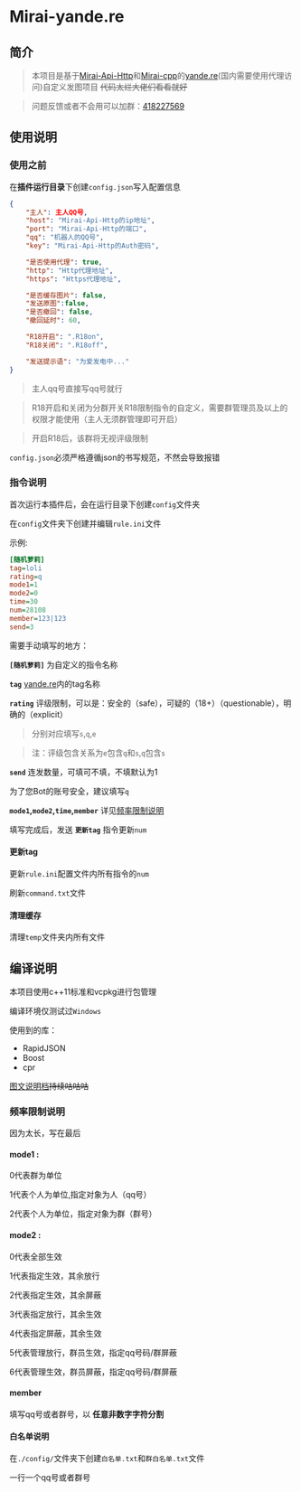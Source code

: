 # Mirai-yande.re
## 简介
> 本项目是基于[Mirai-Api-Http](https://github.com/project-mirai/mirai-api-http)和[Mirai-cpp](https://github.com/cyanray/mirai-cpp)的[yande.re](https://yande.re)(国内需要使用代理访问)自定义发图项目
 ~~代码太烂大佬们看看就好~~

>问题反馈或者不会用可以加群：[418227569](https://qm.qq.com/cgi-bin/qm/qr?k=FwFTGePLZ7PljrBzwrl4Boo6Q_2JqTuS&jump_from=webapi)
## 使用说明
### **使用之前**
在**插件运行目录**下创建`config.json`写入配置信息
```json
{
    "主人": 主人QQ号,
    "host": "Mirai-Api-Http的ip地址",
    "port": "Mirai-Api-Http的端口",
    "qq": "机器人的QQ号",
    "key": "Mirai-Api-Http的Auth密码",

    "是否使用代理": true,
    "http": "Http代理地址",
    "https": "Https代理地址",

    "是否缓存图片": false,
    "发送原图":false,
    "是否撤回": false,
    "撤回延时": 60,

    "R18开启": ".R18on",
    "R18关闭": ".R18off",

    "发送提示语": "为爱发电中..."
}
```
> 主人qq号直接写qq号就行

> R18开启和关闭为分群开关R18限制指令的自定义，需要群管理员及以上的权限才能使用（主人无须群管理即可开启）

> 开启R18后，该群将无视评级限制

`config.json`必须严格遵循json的书写规范，不然会导致报错
### 指令说明
首次运行本插件后，会在运行目录下创建`config`文件夹

在`config`文件夹下创建并编辑`rule.ini`文件

示例:
```ini
[随机萝莉]
tag=loli
rating=q
mode1=1
mode2=0
time=30
num=28108
member=123|123
send=3
```
需要手动填写的地方：

**`[随机萝莉]`** 为自定义的指令名称

**`tag`** [yande.re](https://yande.re)内的tag名称

**`rating`** 评级限制，可以是：安全的（safe），可疑的（18+）（questionable），明确的（explicit）
> 分别对应填写`s`,`q`,`e`

>注：评级包含关系为`e`包含`q`和`s`,`q`包含`s`

**`send`** 连发数量，可填可不填，不填默认为1

为了您Bot的账号安全，建议填写`q`

**`mode1`,`mode2`,`time`,`member`** 详见[频率限制说明](#频率限制说明)

填写完成后，发送 **`更新tag`** 指令更新`num`

#### 更新tag
更新`rule.ini`配置文件内所有指令的`num`

刷新`command.txt`文件
#### 清理缓存
清理`temp`文件夹内所有文件
## 编译说明
本项目使用c++11标准和vcpkg进行包管理

编译环境仅测试过`Windows`

使用到的库：
- RapidJSON
- Boost
- cpr

[图文说明档](https://jrsgslb.cn)~~持续咕咕咕~~

### 频率限制说明
因为太长，写在最后

#### mode1 :

0代表群为单位

1代表个人为单位,指定对象为人（qq号）

2代表个人为单位，指定对象为群（群号）

#### mode2 :

0代表全部生效

1代表指定生效，其余放行

2代表指定生效，其余屏蔽

3代表指定放行，其余生效

4代表指定屏蔽，其余生效

5代表管理放行，群员生效，指定qq号码/群屏蔽

6代表管理生效，群员屏蔽，指定qq号码/群屏蔽

#### member
填写qq号或者群号，以 **任意非数字字符分割**

#### 白名单说明
在`./config/`文件夹下创建`白名单.txt`和`群白名单.txt`文件

一行一个qq号或者群号